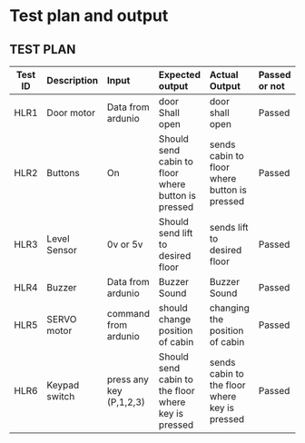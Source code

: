 # Test plan and output

## TEST PLAN 

|Test ID|Description|Input|Expected output|Actual Output|Passed or not|
|:------:|:----------------------|:---------------------|:--------------------|:-------------------|:---|
|HLR1|Door motor|Data from ardunio |door Shall open|door shall open|Passed|
|HLR2|Buttons|On|Should send cabin to floor where button is pressed|sends cabin to floor where button is pressed|Passed|
|HLR3|Level Sensor| 0v or 5v|Should send lift to desired floor|sends lift to desired floor| Passed|
|HLR4|Buzzer|Data from ardunio |Buzzer Sound|Buzzer Sound|Passed|
|HLR5|SERVO motor|command from ardunio |should change position of cabin|changing the position of cabin|Passed|
|HLR6|Keypad switch|press any key (P,1,2,3)|Should send cabin to the floor where key is pressed|sends cabin to the floor where key is pressed|Passed|


